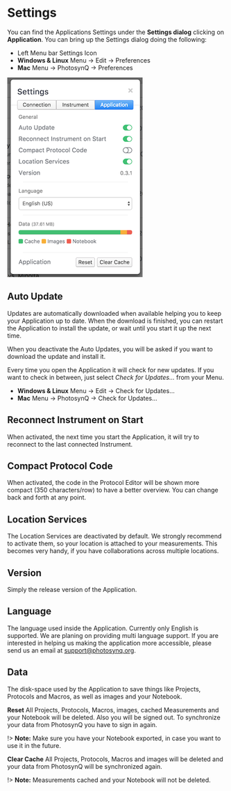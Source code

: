 # Settings

You can find the Applications Settings under the **Settings dialog** clicking on **Application**. You can bring up the Settings dialog doing the following:

+ Left Menu bar <i class="fa fa-sliders"></i> Settings Icon
+ **Windows & Linux** Menu → Edit → Preferences
+ **Mac** Menu → PhotosynQ → Preferences

![Desktop Application Settings Dialog](images/settings.png)

## Auto Update

Updates are automatically downloaded when available helping you to keep your Application up to date. When the download is finished, you can restart the Application to install the update, or wait until you start it up the next time.

When you deactivate the Auto Updates, you will be asked if you want to download the update and install it.

Every time you open the Application it will check for new updates. If you want to check in between, just select *Check for Updates...* from your Menu.

+ **Windows & Linux** Menu → Edit → Check for Updates...
+ **Mac** Menu → PhotosynQ → Check for Updates...

## Reconnect Instrument on Start

When activated, the next time you start the Application, it will try to reconnect to the last connected Instrument.

## Compact Protocol Code

When activated, the code in the Protocol Editor will be shown more compact (350 characters/row) to have a better overview. You can change back and forth at any point.

## Location Services

The Location Services are deactivated by default. We strongly recommend to activate them, so your location is attached to your measurements. This becomes very handy, if you have collaborations across multiple locations.

## Version

Simply the release version of the Application.

## Language

The language used inside the Application. Currently only English is supported. We are planing on providing multi language support. If you are interested in helping us making the application more accessible, please send us an email at <support@photosynq.org>.

## Data

The disk-space used by the Application to save things like Projects, Protocols and Macros, as well as images and your Notebook.

**Reset**
All Projects, Protocols, Macros, images, cached Measurements and your Notebook will be deleted. Also you will be signed out. To synchronize your data from PhotosynQ you have to sign in again.

!> **Note:** Make sure you have your Notebook exported, in case you want to use it in the future.

**Clear Cache**
All Projects, Protocols, Macros and images will be deleted and your data from PhotosynQ will be synchronized again.

!> **Note:** Measurements cached and your Notebook will not be deleted.